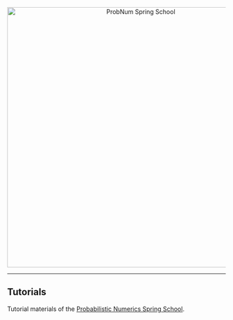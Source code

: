 <div align="center">
    <a href="https://www.probnumschool.org/"><img align="center" src="https://raw.githubusercontent.com/probabilistic-numerics/probnum-spring-school/main/img/spring-school-logo.svg" alt="ProbNum Spring School" width="600" style="padding-right: 10px; padding left: 10px;" title="Probabilistic Numerics Spring School"/>
    </a>
</div>

---

## Tutorials
Tutorial materials of the [Probabilistic Numerics Spring School](https://www.probnumschool.org/).
